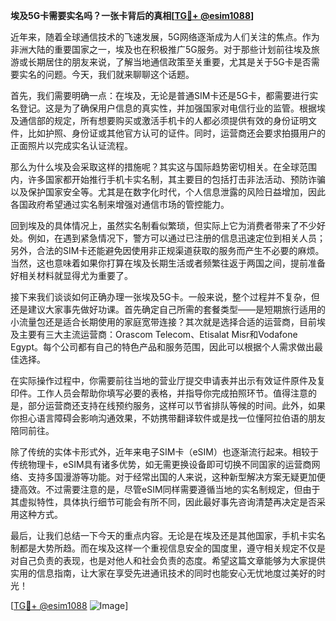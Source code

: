 **埃及5G卡需要实名吗？一张卡背后的真相[[TG💪+ @esim1088](https://t.me/s/esim1088)]**

近年来，随着全球通信技术的飞速发展，5G网络逐渐成为人们关注的焦点。作为非洲大陆的重要国家之一，埃及也在积极推广5G服务。对于那些计划前往埃及旅游或长期居住的朋友来说，了解当地通信政策至关重要，尤其是关于5G卡是否需要实名的问题。今天，我们就来聊聊这个话题。

首先，我们需要明确一点：在埃及，无论是普通SIM卡还是5G卡，都需要进行实名登记。这是为了确保用户信息的真实性，并加强国家对电信行业的监管。根据埃及通信部的规定，所有想要购买或激活手机卡的人都必须提供有效的身份证明文件，比如护照、身份证或其他官方认可的证件。同时，运营商还会要求拍摄用户的正面照片以完成实名认证流程。

那么为什么埃及会采取这样的措施呢？其实这与国际趋势密切相关。在全球范围内，许多国家都开始推行手机卡实名制，其主要目的包括打击非法活动、预防诈骗以及保护国家安全等。尤其是在数字化时代，个人信息泄露的风险日益增加，因此各国政府希望通过实名制来增强对通信市场的管控能力。

回到埃及的具体情况上，虽然实名制看似繁琐，但实际上它为消费者带来了不少好处。例如，在遇到紧急情况下，警方可以通过已注册的信息迅速定位到相关人员；另外，合法的SIM卡还能避免因使用非正规渠道获取的服务而产生不必要的麻烦。当然，这也意味着如果你打算在埃及长期生活或者频繁往返于两国之间，提前准备好相关材料就显得尤为重要了。

接下来我们谈谈如何正确办理一张埃及5G卡。一般来说，整个过程并不复杂，但还是建议大家事先做好功课。首先确定自己所需的套餐类型——是短期旅行适用的小流量包还是适合长期使用的家庭宽带连接？其次就是选择合适的运营商，目前埃及主要有三大主流运营商：Orascom Telecom、Etisalat Misr和Vodafone Egypt。每个公司都有自己的特色产品和服务范围，因此可以根据个人需求做出最佳选择。

在实际操作过程中，你需要前往当地的营业厅提交申请表并出示有效证件原件及复印件。工作人员会帮助你填写必要的表格，并指导你完成拍照环节。值得注意的是，部分运营商还支持在线预约服务，这样可以节省排队等候的时间。此外，如果你担心语言障碍会影响沟通效果，不妨携带翻译软件或是找一位懂阿拉伯语的朋友陪同前往。

除了传统的实体卡形式外，近年来电子SIM卡（eSIM）也逐渐流行起来。相较于传统物理卡，eSIM具有诸多优势，如无需更换设备即可切换不同国家的运营商网络、支持多国漫游等功能。对于经常出国的人来说，这种新型解决方案无疑更加便捷高效。不过需要注意的是，尽管eSIM同样需要遵循当地的实名制规定，但由于其虚拟特性，具体执行细节可能会有所不同，因此最好事先咨询清楚再决定是否采用这种方式。

最后，让我们总结一下今天的重点内容。无论是在埃及还是其他国家，手机卡实名制都是大势所趋。而在埃及这样一个重视信息安全的国度里，遵守相关规定不仅是对自己负责的表现，也是对他人和社会负责的态度。希望这篇文章能够为大家提供实用的信息指南，让大家在享受先进通讯技术的同时也能安心无忧地度过美好的时光！

[[TG💪+ @esim1088](https://t.me/s/esim1088) ![Image](https://i.postimg.cc/4NQfJmqS/Snipaste-2025-05-13-00-14-12.png)]